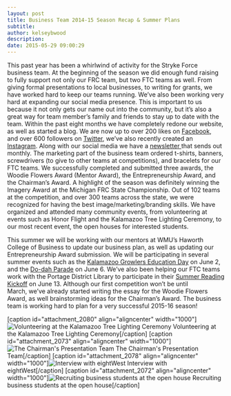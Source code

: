```yaml
---
layout: post
title: Business Team 2014-15 Season Recap & Summer Plans
subtitle:
author: kelseybwood
description:
date: 2015-05-29 09:00:29
---
```


This past year has been a whirlwind of activity for the Stryke Force business team. At the beginning of the season we did enough fund raising to fully support not only our FRC team, but two FTC teams as well. From giving formal presentations to local businesses, to writing for grants, we have worked hard to keep our teams running. We’ve also been working very hard at expanding our social media presence. This is important to us because it not only gets our name out into the community, but it’s also a great way for team member’s family and friends to stay up to date with the team. Within the past eight months we have completely redone our website, as well as started a blog. We are now up to over 200 likes on [Facebook](https://www.facebook.com/2767strykeforce), and over 600 followers on [Twitter](https://twitter.com/2767strykeforce), we’ve also recently created an [Instagram](https://instagram.com/2767strykeforce). Along with our social media we have a [newsletter ](http://eepurl.com/beGeFj)that sends out monthly. The marketing part of the business team ordered t-shirts, banners, screwdrivers (to give to other teams at competitions), and bracelets for our FTC teams. We successfully completed and submitted three awards, the Woodie Flowers Award (Mentor Award), the Entrepreneurship Award, and the Chairman’s Award. A highlight of the season was definitely winning the Imagery Award at the Michigan FRC State Championship. Out of 102 teams at the competition, and over 300 teams across the state, we were recognized for having the best image/marketing/branding skills. We have organized and attended many community events, from volunteering at events such as Honor Flight and the Kalamazoo Tree Lighting Ceremony, to our most recent event, the open houses for interested students.

This summer we will be working with our mentors at WMU’s Haworth College of Business to update our business plan, as well as updating our Entrepreneurship Award submission. We will be participating in several summer events such as the [Kalamazoo Growlers Education Day](/events/event/kalamazoo-growlers-education-day/) on June 2, and the [Do-dah Parade](http://strykeforce.org/events/event/do-dah-parade/) on June 6. We’ve also been helping our FTC teams work with the Portage District Library to participate in their [Summer Reading Kickoff](http://strykeforce.org/events/event/legos-at-the-library/) on June 13. Although our first competition won’t be until March, we’ve already started writing the essay for the Woodie Flowers Award, as well brainstorming ideas for the Chairman’s Award. The business team is working hard to plan for a very successful 2015-16 season!

[caption id="attachment_2080" align="aligncenter" width="1000"]![Volunteering at the Kalamazoo Tree Lighting Ceremony](/wp-content/uploads/2015/05/161-1024x768.jpg) Volunteering at the Kalamazoo Tree Lighting Ceremony[/caption] [caption id="attachment_2073" align="aligncenter" width="1000"]![The Chairman's Presentation Team](http://strykeforce.org/wp-content/uploads/2015/05/IMG_0970-1024x768.jpg) The Chairman's Presentation Team[/caption] [caption id="attachment_2078" align="aligncenter" width="1000"]![Interview with eightWest ](http://strykeforce.org/wp-content/uploads/2015/05/Share-from-Pixlr-4.jpg) Interview with eightWest[/caption] [caption id="attachment_2072" align="aligncenter" width="1000"]![Recruiting business students at the open house](http://strykeforce.org/wp-content/uploads/2015/05/IMG_00742-1024x768.jpg) Recruiting business students at the open house[/caption]
